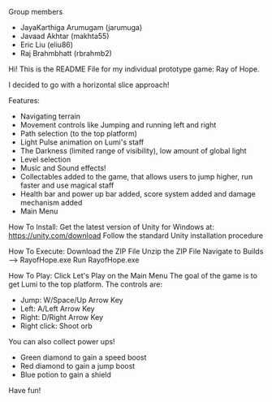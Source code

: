 Group members
- JayaKarthiga Arumugam (jarumuga)
- Javaad Akhtar (makhta55)
- Eric Liu (eliu86)
- Raj Brahmbhatt (rbrahmb2)

Hi! This is the README File for my individual prototype game: Ray of Hope.

I decided to go with a horizontal slice approach!

Features:

- Navigating terrain
- Movement controls like Jumping and running left and right
- Path selection (to the top platform)
- Light Pulse animation on Lumi's staff
- The Darkness (limited range of visibility), low amount of global light
- Level selection
- Music and Sound effects!
- Collectables added to the game, that allows users to jump higher, run faster and use magical staff
- Health bar and power up bar added, score system added and damage mechanism added
- Main Menu

How To Install:
Get the latest version of Unity for Windows at: https://unity.com/download
Follow the standard Unity installation procedure

How To Execute:
Download the ZIP File
Unzip the ZIP File
Navigate to Builds --> RayofHope.exe
Run RayofHope.exe

How To Play:
Click Let's Play on the Main Menu
The goal of the game is to get Lumi to the top platform. 
The controls are:
- Jump: W/Space/Up Arrow Key
- Left: A/Left Arrow Key
- Right: D/Right Arrow Key
- Right click: Shoot orb

You can also collect power ups!
- Green diamond to gain a speed boost
- Red diamond to gain a jump boost
- Blue potion to gain a shield

Have fun!

